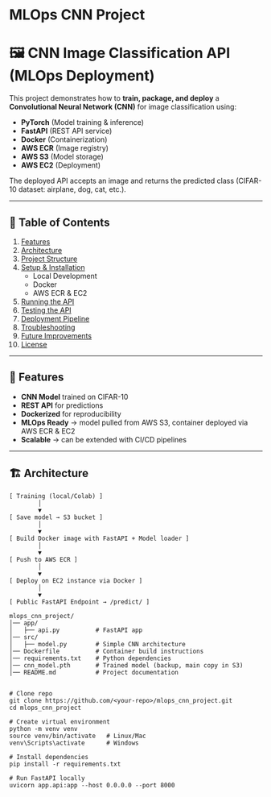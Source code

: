 # MLOps CNN Project
# 🖼️ CNN Image Classification API (MLOps Deployment)

This project demonstrates how to **train, package, and deploy** a **Convolutional Neural Network (CNN)** for image classification using:

- **PyTorch** (Model training & inference)
- **FastAPI** (REST API service)
- **Docker** (Containerization)
- **AWS ECR** (Image registry)
- **AWS S3** (Model storage)
- **AWS EC2** (Deployment)

The deployed API accepts an image and returns the predicted class (CIFAR-10 dataset: airplane, dog, cat, etc.).

---

## 📖 Table of Contents
1. [Features](#-features)
2. [Architecture](#-architecture)
3. [Project Structure](#-project-structure)
4. [Setup & Installation](#-setup--installation)
   - Local Development
   - Docker
   - AWS ECR & EC2
5. [Running the API](#-running-the-api)
6. [Testing the API](#-testing-the-api)
7. [Deployment Pipeline](#-deployment-pipeline)
8. [Troubleshooting](#-troubleshooting)
9. [Future Improvements](#-future-improvements)
10. [License](#-license)

---

## 🚀 Features
- **CNN Model** trained on CIFAR-10
- **REST API** for predictions
- **Dockerized** for reproducibility
- **MLOps Ready** → model pulled from AWS S3, container deployed via AWS ECR & EC2
- **Scalable** → can be extended with CI/CD pipelines

---

## 🏗️ Architecture
```text
[ Training (local/Colab) ] 
        │
        ▼
[ Save model → S3 bucket ]
        │
        ▼
[ Build Docker image with FastAPI + Model loader ]
        │
        ▼
[ Push to AWS ECR ]
        │
        ▼
[ Deploy on EC2 instance via Docker ]
        │
        ▼
[ Public FastAPI Endpoint → /predict/ ]

mlops_cnn_project/
│── app/
│   ├── api.py          # FastAPI app
│── src/
│   ├── model.py        # Simple CNN architecture
│── Dockerfile          # Container build instructions
│── requirements.txt    # Python dependencies
│── cnn_model.pth       # Trained model (backup, main copy in S3)
│── README.md           # Project documentation


# Clone repo
git clone https://github.com/<your-repo>/mlops_cnn_project.git
cd mlops_cnn_project

# Create virtual environment
python -m venv venv
source venv/bin/activate   # Linux/Mac
venv\Scripts\activate      # Windows

# Install dependencies
pip install -r requirements.txt

# Run FastAPI locally
uvicorn app.api:app --host 0.0.0.0 --port 8000
